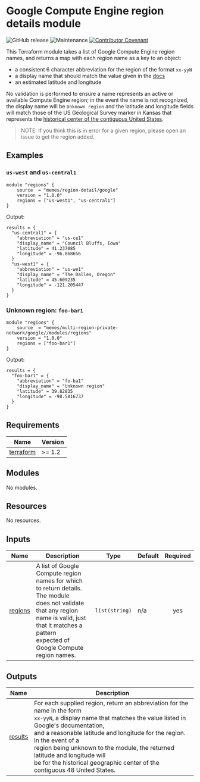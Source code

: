 # Google Compute Engine region details module

![GitHub release](https://img.shields.io/github/v/release/memes/terraform-google-region-detail?sort=semver)
![Maintenance](https://img.shields.io/maintenance/yes/2023)
[![Contributor Covenant](https://img.shields.io/badge/Contributor%20Covenant-2.1-4baaaa.svg)](CODE_OF_CONDUCT.md)

This Terraform module takes a list of Google Compute Engine region names, and
returns a map with each region name as a key to an object:

* a consistent 6 character abbreviation for the region of the format `xx-yyN`
* a display name that should match the value given in the [docs](https://cloud.google.com/compute/docs/regions-zones#available)
* an estimated latitude and longitude

No validation is performed to ensure a name represents an active or available Compute
Engine region; in the event the name is not recognized, the display name will be
`Unknown region` and the latitude and longitude fields will match those of the
US Geological Survey marker in Kansas that represents the [historical center of
the contiguous United States](https://www.google.com/maps/place/The+Geographic+Center+of+the+United+States/@39.8283459,-98.5816684,17z).

> NOTE: If you think this is in error for a given region, please open an issue
to get the region added.

## Examples

### `us-west` and `us-central1`

```hcl
module "regions" {
    source  = "memes/region-detail/google"
    version = "1.0.0"
    regions = ["us-west1", "us-central1"]
}
```

Output:

```hcl
results = {
  "us-central1" = {
    "abbreviation" = "us-ce1"
    "display_name" = "Council Bluffs, Iowa"
    "latitude" = 41.237085
    "longitude" = -96.868656
  }
  "us-west1" = {
    "abbreviation" = "us-we1"
    "display_name" = "The Dalles, Oregon"
    "latitude" = 45.609235
    "longitude" = -121.205447
  }
}
```

### Unknown region: `foo-bar1`

```hcl
module "regions" {
    source  = "memes/multi-region-private-network/google//modules/regions"
    version = "1.0.0"
    regions = ["foo-bar1"]
}
```

Output:

```hcl
results = {
  "foo-bar1" = {
    "abbreviation" = "fo-ba1"
    "display_name" = "Unknown region"
    "latitude" = 39.82835
    "longitude" = -98.5816737
  }
}
```

<!-- markdownlint-disable MD033 MD034-->
<!-- BEGINNING OF PRE-COMMIT-TERRAFORM DOCS HOOK -->
## Requirements

| Name | Version |
|------|---------|
| <a name="requirement_terraform"></a> [terraform](#requirement\_terraform) | >= 1.2 |

## Modules

No modules.

## Resources

No resources.

## Inputs

| Name | Description | Type | Default | Required |
|------|-------------|------|---------|:--------:|
| <a name="input_regions"></a> [regions](#input\_regions) | A list of Google Compute region names for which to return details. The module<br>does not validate that any region name is valid, just that it matches a pattern<br>expected of Google Compute region names. | `list(string)` | n/a | yes |

## Outputs

| Name | Description |
|------|-------------|
| <a name="output_results"></a> [results](#output\_results) | For each supplied region, return an abbreviation for the name in the form<br>`xx-yyN`, a display name that matches the value listed in Google's documentation,<br>and a reasonable latitude and longitude for the region. In the event of a<br>region being unknown to the module, the returned latitude and longitude will<br>be for the historical geographic center of the contiguous 48 United States. |
<!-- END OF PRE-COMMIT-TERRAFORM DOCS HOOK -->
<!-- markdownlint-enable MD033 MD034 -->

